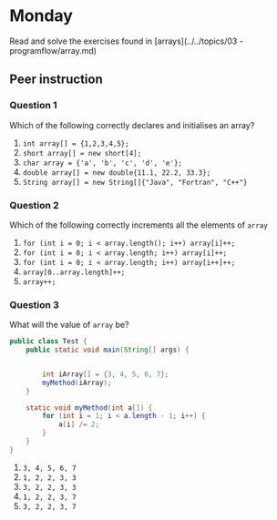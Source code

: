 # Monday

Read and solve the exercises found in [arrays](../../topics/03 - programflow/array.md)



## Peer instruction



### Question 1

Which of the following correctly declares and initialises an array?

1. `int array[] = {1,2,3,4,5};`
2. `short array[] = new short[4];`
3. `char array = {'a', 'b', 'c', 'd', 'e'};`
4. `double array[] = new double{11.1, 22.2, 33.3};`
5. `String array[] = new String[]{"Java", "Fortran", "C++"}`



### Question 2

Which of the following correctly increments all the elements of `array`

1. `for (int i = 0; i < array.length(); i++) array[i]++;`
2. `for (int i = 0; i < array.length; i++) array[i]++;`
3. `for (int i = 0; i < array.length; i++) array[i++]++;`
4. `array[0..array.length]++;`
5. `array++;`



### Question 3

What will the value of `array` be?

```java
public class Test {
    public static void main(String[] args) {


        int iArray[] = {3, 4, 5, 6, 7};
        myMethod(iArray);
    }

    static void myMethod(int a[]) {
        for (int i = 1; i < a.length - 1; i++) {
            a[i] /= 2;
        }
    }
}
```

1. `3, 4, 5, 6, 7`
2. `1, 2, 2, 3, 3`
3. `3, 2, 2, 3, 3 `
4. `1, 2, 2, 3, 7`
5. `3, 2, 2, 3, 7`

